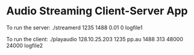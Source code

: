 # Audio Streaming Client-Server App

To run the server:
./streamerd 1235 1488 0.01 0 logfile1

To run the client:
./playaudio 128.10.25.203 1235 pp.au 1488 313 48000 24000 logfile2
